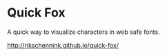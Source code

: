 Quick Fox
=========

A quick way to visualize characters in web safe fonts.

http://rikschennink.github.io/quick-fox/
